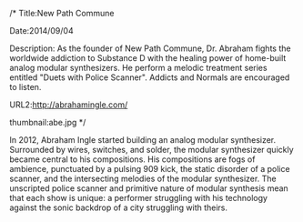 /*
Title:New Path Commune 

Date:2014/09/04

Description: As the founder of New Path Commune, Dr. Abraham fights the worldwide addiction to Substance D with the healing power of home-built analog modular synthesizers. He perform a melodic treatment series entitled "Duets with Police Scanner". Addicts and Normals are encouraged to listen. 

URL2:http://abrahamingle.com/

thumbnail:abe.jpg
 */

In 2012, Abraham Ingle started building an analog modular synthesizer. Surrounded by wires, switches, and solder, the modular synthesizer quickly became central to his compositions. His compositions are fogs of ambience, punctuated by a pulsing 909 kick, the static disorder of a police scanner, and the intersecting melodies of the modular synthesizer. The unscripted police scanner and primitive nature of modular synthesis mean that each show is unique: a performer struggling with his technology against the sonic backdrop of a city struggling with theirs.